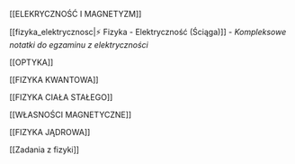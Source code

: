 [[ELEKRYCZNOŚĆ I MAGNETYZM]]

[[fizyka_elektrycznosc|⚡ Fizyka - Elektryczność (Ściąga)]] - *Kompleksowe notatki do egzaminu z elektryczności*

[[OPTYKA]]

[[FIZYKA KWANTOWA]]

[[FIZYKA CIAŁA STAŁEGO]]

[[WŁASNOŚCI MAGNETYCZNE]]

[[FIZYKA JĄDROWA]]

[[Zadania z fizyki]]


